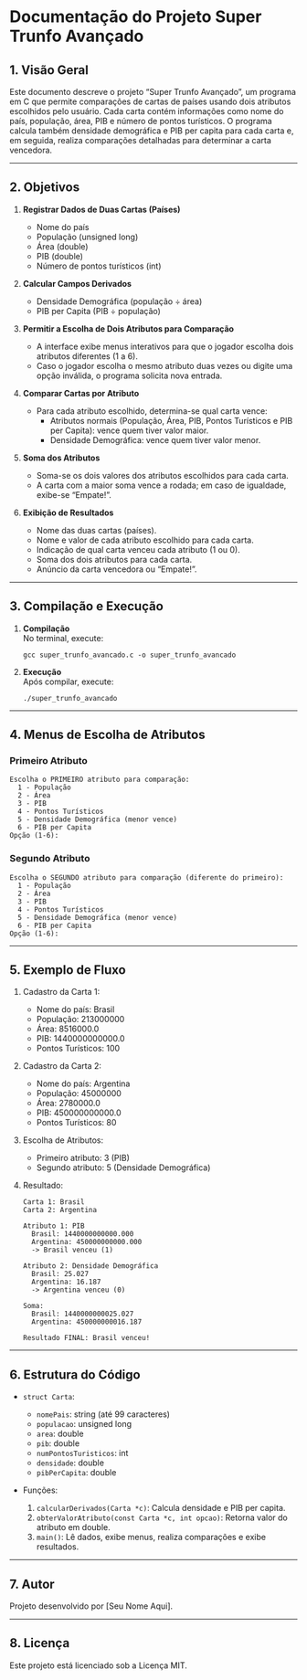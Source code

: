 # Documentação do Projeto Super Trunfo Avançado

## 1. Visão Geral

Este documento descreve o projeto “Super Trunfo Avançado”, um programa em C que permite comparações de cartas de países usando dois atributos escolhidos pelo usuário. Cada carta contém informações como nome do país, população, área, PIB e número de pontos turísticos. O programa calcula também densidade demográfica e PIB per capita para cada carta e, em seguida, realiza comparações detalhadas para determinar a carta vencedora.

---

## 2. Objetivos

1. **Registrar Dados de Duas Cartas (Países)**  
   - Nome do país  
   - População (unsigned long)  
   - Área (double)  
   - PIB (double)  
   - Número de pontos turísticos (int)

2. **Calcular Campos Derivados**  
   - Densidade Demográfica (população ÷ área)  
   - PIB per Capita (PIB ÷ população)

3. **Permitir a Escolha de Dois Atributos para Comparação**  
   - A interface exibe menus interativos para que o jogador escolha dois atributos diferentes (1 a 6).  
   - Caso o jogador escolha o mesmo atributo duas vezes ou digite uma opção inválida, o programa solicita nova entrada.

4. **Comparar Cartas por Atributo**  
   - Para cada atributo escolhido, determina-se qual carta vence:  
     - Atributos normais (População, Área, PIB, Pontos Turísticos e PIB per Capita): vence quem tiver valor maior.  
     - Densidade Demográfica: vence quem tiver valor menor.

5. **Soma dos Atributos**  
   - Soma-se os dois valores dos atributos escolhidos para cada carta.  
   - A carta com a maior soma vence a rodada; em caso de igualdade, exibe-se “Empate!”.

6. **Exibição de Resultados**  
   - Nome das duas cartas (países).  
   - Nome e valor de cada atributo escolhido para cada carta.  
   - Indicação de qual carta venceu cada atributo (1 ou 0).  
   - Soma dos dois atributos para cada carta.  
   - Anúncio da carta vencedora ou “Empate!”.

---

## 3. Compilação e Execução

1. **Compilação**  
   No terminal, execute:
   ```
   gcc super_trunfo_avancado.c -o super_trunfo_avancado
   ```

2. **Execução**  
   Após compilar, execute:
   ```
   ./super_trunfo_avancado
   ```

---

## 4. Menus de Escolha de Atributos

### Primeiro Atributo
```
Escolha o PRIMEIRO atributo para comparação:
  1 - População
  2 - Área
  3 - PIB
  4 - Pontos Turísticos
  5 - Densidade Demográfica (menor vence)
  6 - PIB per Capita
Opção (1-6):
```

### Segundo Atributo
```
Escolha o SEGUNDO atributo para comparação (diferente do primeiro):
  1 - População
  2 - Área
  3 - PIB
  4 - Pontos Turísticos
  5 - Densidade Demográfica (menor vence)
  6 - PIB per Capita
Opção (1-6):
```

---

## 5. Exemplo de Fluxo

1. Cadastro da Carta 1:
   - Nome do país: Brasil
   - População: 213000000
   - Área: 8516000.0
   - PIB: 1440000000000.0
   - Pontos Turísticos: 100

2. Cadastro da Carta 2:
   - Nome do país: Argentina
   - População: 45000000
   - Área: 2780000.0
   - PIB: 450000000000.0
   - Pontos Turísticos: 80

3. Escolha de Atributos:
   - Primeiro atributo: 3 (PIB)
   - Segundo atributo: 5 (Densidade Demográfica)

4. Resultado:
   ```
   Carta 1: Brasil
   Carta 2: Argentina

   Atributo 1: PIB
     Brasil: 1440000000000.000
     Argentina: 450000000000.000
     -> Brasil venceu (1)

   Atributo 2: Densidade Demográfica
     Brasil: 25.027
     Argentina: 16.187
     -> Argentina venceu (0)

   Soma:
     Brasil: 1440000000025.027
     Argentina: 450000000016.187

   Resultado FINAL: Brasil venceu!
   ```

---

## 6. Estrutura do Código

- `struct Carta`:
  - `nomePais`: string (até 99 caracteres)
  - `populacao`: unsigned long
  - `area`: double
  - `pib`: double
  - `numPontosTuristicos`: int
  - `densidade`: double
  - `pibPerCapita`: double

- Funções:
  1. `calcularDerivados(Carta *c)`: Calcula densidade e PIB per capita.
  2. `obterValorAtributo(const Carta *c, int opcao)`: Retorna valor do atributo em double.
  3. `main()`: Lê dados, exibe menus, realiza comparações e exibe resultados.

---

## 7. Autor

Projeto desenvolvido por [Seu Nome Aqui].

---

## 8. Licença

Este projeto está licenciado sob a Licença MIT.
